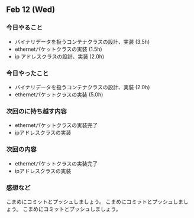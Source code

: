


## Feb 12 (Wed)

### 今日やること

 - バイナリデータを扱うコンテナクラスの設計、実装 (3.5h)
 - ethernetパケットクラスの実装 (1.5h)
 - ip アドレスクラスの設計、実装 (2.0h) 


### 今日やったこと

 - バイナリデータを扱うコンテナクラスの設計、実装 (2.0h)
 - ethernetパケットクラスの実装 (5.0h)



### 次回のに持ち越す内容
 
 - ethernetパケットクラスの実装完了
 - ipアドレスクラスの実装


### 次回の内容

 - ethernetパケットクラスの実装完了
 - ipアドレスクラスの実装


### 感想など

こまめにコミットとプッシュしましょう。
こまめにコミットとプッシュしましょう。
こまめにコミットとプッシュしましょう。



